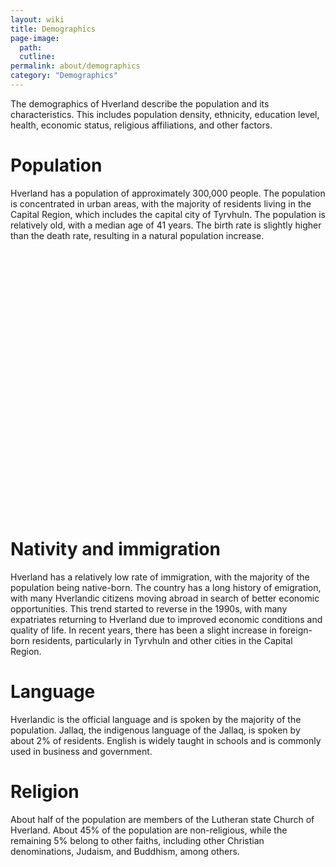 ```yaml
---
layout: wiki
title: Demographics
page-image: 
  path:  
  cutline: 
permalink: about/demographics
category: "Demographics"
---
```


The demographics of Hverland describe the population and its characteristics. This includes population density, ethnicity, education level, health, economic status, religious affiliations, and other factors. 

# Population

Hverland has a population of approximately 300,000 people. The population is concentrated in urban areas, with the majority of residents living in the Capital Region, which includes the capital city of Tyrvhuln. The population is relatively old, with a median age of 41 years. The birth rate is slightly higher than the death rate, resulting in a natural population increase.

<div style="min-height:423px" id="datawrapper-vis-RJFTj"><script type="text/javascript" defer src="https://datawrapper.dwcdn.net/RJFTj/embed.js" charset="utf-8" data-target="#datawrapper-vis-RJFTj"></script><noscript><img src="https://datawrapper.dwcdn.net/RJFTj/full.png" alt="" /></noscript></div>

# Nativity and immigration
Hverland has a relatively low rate of immigration, with the majority of the population being native-born. The country has a long history of emigration, with many Hverlandic citizens moving abroad in search of better economic opportunities. This trend started to reverse in the 1990s, with many expatriates returning to Hverland due to improved economic conditions and quality of life. In recent years, there has been a slight increase in foreign-born residents, particularly in Tyrvhuln and other cities in the Capital Region.

# Language
Hverlandic is the official language and is spoken by the majority of the population. Jallaq, the indigenous language of the Jallaq, is spoken by about 2% of residents. English is widely taught in schools and is commonly used in business and government. 

# Religion

About half of the population are members of the Lutheran state Church of Hverland. About 45% of the population are non-religious, while the remaining 5% belong to other faiths, including other Christian denominations, Judaism, and Buddhism, among others.